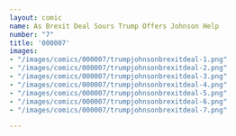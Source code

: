 ```yaml
---
layout: comic
name: As Brexit Deal Sours Trump Offers Johnson Help
number: "7"
title: '000007'
images:
- "/images/comics/000007/trumpjohnsonbrexitdeal-1.png"
- "/images/comics/000007/trumpjohnsonbrexitdeal-2.png"
- "/images/comics/000007/trumpjohnsonbrexitdeal-3.png"
- "/images/comics/000007/trumpjohnsonbrexitdeal-4.png"
- "/images/comics/000007/trumpjohnsonbrexitdeal-5.png"
- "/images/comics/000007/trumpjohnsonbrexitdeal-6.png"
- "/images/comics/000007/trumpjohnsonbrexitdeal-7.png"

---
```

